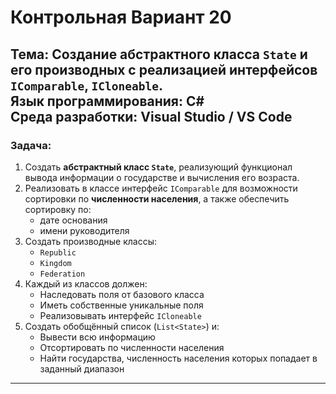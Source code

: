 # Контрольная Вариант 20  
**Тема:** Создание абстрактного класса `State` и его производных с реализацией интерфейсов `IComparable`, `ICloneable`.  
**Язык программирования:** C#  
**Среда разработки:** Visual Studio / VS Code 
---
### Задача:
1. Создать **абстрактный класс `State`**, реализующий функционал вывода информации о государстве и вычисления его возраста.
2. Реализовать в классе интерфейс `IComparable` для возможности сортировки по **численности населения**, а также обеспечить сортировку по:  
   - дате основания  
   - имени руководителя
3. Создать производные классы:
   - `Republic`
   - `Kingdom`
   - `Federation`
4. Каждый из классов должен:
   - Наследовать поля от базового класса
   - Иметь собственные уникальные поля
   - Реализовывать интерфейс `ICloneable`
5. Создать обобщённый список (`List<State>`) и:
   - Вывести всю информацию
   - Отсортировать по численности населения
   - Найти государства, численность населения которых попадает в заданный диапазон
---
